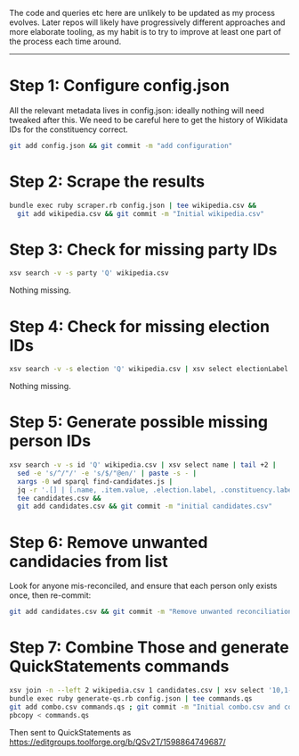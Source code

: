 
The code and queries etc here are unlikely to be updated as my process
evolves. Later repos will likely have progressively different approaches
and more elaborate tooling, as my habit is to try to improve at least
one part of the process each time around.

---------

Step 1: Configure config.json
=============================

All the relevant metadata lives in config.json: ideally nothing will
need tweaked after this. We need to be careful here to get the history
of Wikidata IDs for the constituency correct.

```sh
git add config.json && git commit -m "add configuration"
```

Step 2: Scrape the results
==========================

```sh
bundle exec ruby scraper.rb config.json | tee wikipedia.csv &&
  git add wikipedia.csv && git commit -m "Initial wikipedia.csv"
```

Step 3: Check for missing party IDs
===================================

```sh
xsv search -v -s party 'Q' wikipedia.csv
```

Nothing missing.

Step 4: Check for missing election IDs
=====================================

```sh
xsv search -v -s election 'Q' wikipedia.csv | xsv select electionLabel | uniq
```

Nothing missing.

Step 5: Generate possible missing person IDs
============================================

```sh
xsv search -v -s id 'Q' wikipedia.csv | xsv select name | tail +2 |
  sed -e 's/^/"/' -e 's/$/"@en/' | paste -s - |
  xargs -0 wd sparql find-candidates.js |
  jq -r '.[] | [.name, .item.value, .election.label, .constituency.label, .party.label] | @csv' |
  tee candidates.csv &&
  git add candidates.csv && git commit -m "initial candidates.csv"
```

Step 6: Remove unwanted candidacies from list
=============================================

Look for anyone mis-reconciled, and ensure that each person only exists
once, then re-commit:

```sh
git add candidates.csv && git commit -m "Remove unwanted reconciliations"
```

Step 7: Combine Those and generate QuickStatements commands
===========================================================

```sh
xsv join -n --left 2 wikipedia.csv 1 candidates.csv | xsv select '10,1-8' | sed $'1i\\\nfoundid' | tee combo.csv
bundle exec ruby generate-qs.rb config.json | tee commands.qs
git add combo.csv commands.qs ; git commit -m "Initial combo.csv and commands.qs"
pbcopy < commands.qs
```

Then sent to QuickStatements as https://editgroups.toolforge.org/b/QSv2T/1598864749687/
